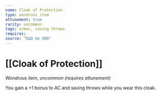 ```yaml
---
name: Cloak of Protection
type: wondrous item
attunement: true
rarity: uncommon
tags: armor, saving throws
requires: 
source: "D&D 5e SRD"
---
```

# [[Cloak of Protection]]



*Wondrous item, uncommon (requires attunement)*

You gain a +1 bonus to AC and saving throws while you wear this cloak.